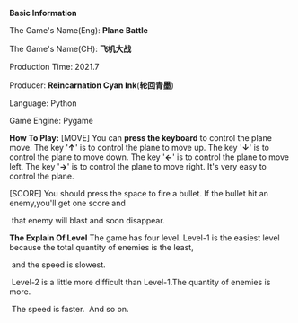 **Basic Information**

The Game's Name(Eng): **Plane Battle**

The Game's Name(CH):  **飞机大战**

Production Time: 2021.7

Producer: **Reincarnation Cyan Ink**(**轮回青墨**)


Language: Python

Game Engine: Pygame

**How To Play:**
[MOVE]
    You can **press the keyboard** to control the plane move.
    The key '**↑**' is to control the plane to move up.
    The key '**↓**' is to control the plane to move down.
    The key '**←**' is to control the plane to move left.
    The key '**→**' is to control the plane to move right.
    It's very easy to control the plane.

[SCORE]
    You should press the space to fire a bullet.
    If the bullet hit an enemy,you'll get one score and

​	that enemy will blast and soon disappear.

**The Explain Of Level**
    The game has four level.
    Level-1 is the easiest level because the total quantity of enemies is the least, 

​	and the speed is slowest.

​    Level-2 is a little more difficult than Level-1.The quantity of enemies is more.

​	The speed is faster.
​    And so on.

